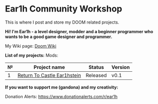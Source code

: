 # Ear1h Community Workshop
This is where I post and store my DOOM related projects.

**Hi! I'm Ear1h - a level designer, modder and a beginner programmer who wants to be a good game designer and programmer.**

My Wiki page: [Doom Wiki](https://doomwiki.org/wiki/Ear1h)

**List of my projects:**
Mods:

| №  | Project name | Status | Version |
| - | ------------ | ------- | ------- |
| 1 | [Return To Castle Ear1hstein](https://github.com/Ear1h/Ear1hCommunityWorkshop/releases/tag/v1) | Released | v0.1|

**If you want to support me (gandona) and my creativity:**

Donation Alerts: https://www.donationalerts.com/r/ear1h
